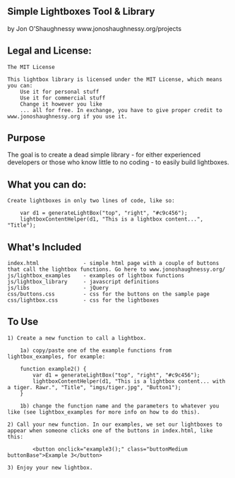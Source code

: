 <h2><b>Simple Lightboxes Tool & Library</b></h2>
by Jon O'Shaughnessy
www.jonoshaughnessy.org/projects


<h2><b>Legal and License: </b></h2>

	The MIT License

	This lightbox library is licensed under the MIT License, which means you can:
		Use it for personal stuff
		Use it for commercial stuff
		Change it however you like
		... all for free. In exchange, you have to give proper credit to www.jonoshaughnessy.org if you use it.
	
<h2><b>Purpose</b></h2>

The goal is to create a dead simple library - for either experienced developers or those who know little to no coding - to easily build lightboxes.
		
<h2><b>What you can do:</b></h2>

	Create lightboxes in only two lines of code, like so:
	
		var d1 = generateLightBox("top", "right", "#c9c456");
		lightboxContentHelper(d1, "This is a lightbox content...", "Title");


<h2><b>What's Included</b></h2>

	index.html 				- simple html page with a couple of buttons that call the lightbox functions. Go here to www.jonoshaughnessy.org/
	js/lightbox_examples 	- examples of lightbox functions
	js/lightbox_library		- javascript definitions
	js/libs					- jQuery
	css/buttons.css			- css for the buttons on the sample page
	css/lightbox.css		- css for the lightboxes
	

<h2><b>To Use</b></h2>

	1) Create a new function to call a lightbox.
	
		1a) copy/paste one of the example functions from lightbox_examples, for example:
		
		function example2() {
			var d1 = generateLightBox("top", "right", "#c9c456");
			lightboxContentHelper(d1, "This is a lightbox content... with a tiger. Rawr.", "Title", "imgs/tiger.jpg", "Button1");
		}

		1b) change the function name and the parameters to whatever you like (see lightbox_examples for more info on how to do this).
 
	2) Call your new function. In our examples, we set our lightboxes to appear when someone clicks one of the buttons in index.html, like this:
	
			<button onclick="example3();" class="buttonMedium buttonBase">Example 3</button>

	3) Enjoy your new lightbox. 
	
